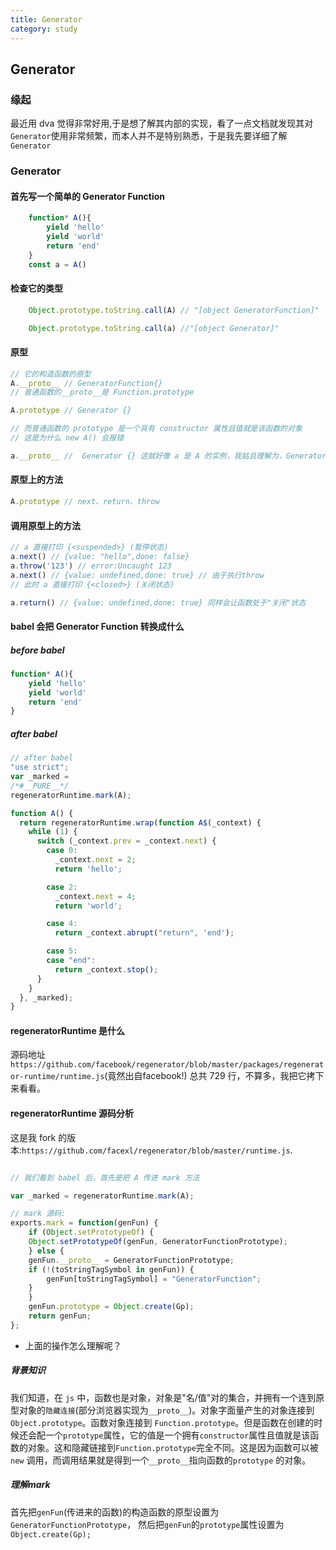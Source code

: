 ```yaml
---
title: Generator
category: study
---
```


## Generator

### 缘起

最近用 dva 觉得非常好用,于是想了解其内部的实现，看了一点文档就发现其对`Generator`使用非常频繁，而本人并不是特别熟悉，于是我先要详细了解`Generator`

### Generator

#### 首先写一个简单的 Generator Function

```javascript
    function* A(){
        yield 'hello'
        yield 'world'
        return 'end'
    }
    const a = A()
```

#### 检查它的类型
```javascript
    Object.prototype.toString.call(A) // "[object GeneratorFunction]"

    Object.prototype.toString.call(a) //"[object Generator]"

```

#### 原型
```javascript
// 它的构造函数的原型
A.__proto__ // GeneratorFunction{}  
// 普通函数的__proto__是 Function.prototype

A.prototype // Generator {}

// 而普通函数的 prototype 是一个具有 constructor 属性且值就是该函数的对象
// 这是为什么 new A() 会报错

a.__proto__ //  Generator {} 这就好像 a 是 A 的实例，我姑且理解为，Generator Function 执行，就会得到它的"实例"

```

#### 原型上的方法

```javascript
A.prototype // next、return、throw
```

#### 调用原型上的方法

```javascript
// a 直接打印 {<suspended>} (暂停状态)
a.next() // {value: "hello",done: false}
a.throw('123') // error:Uncaught 123
a.next() // {value: undefined,done: true} // 由于执行throw
// 此时 a 直接打印 {<closed>} (关闭状态)

a.return() // {value: undefined,done: true} 同样会让函数处于"关闭"状态
```

#### babel 会把 Generator Function 转换成什么

##### before babel 

```javascript
function* A(){
    yield 'hello'
    yield 'world'
    return 'end'
}
```
##### after babel 
```javascript
// after babel
"use strict";
var _marked =
/*#__PURE__*/
regeneratorRuntime.mark(A);

function A() {
  return regeneratorRuntime.wrap(function A$(_context) {
    while (1) {
      switch (_context.prev = _context.next) {
        case 0:
          _context.next = 2;
          return 'hello';

        case 2:
          _context.next = 4;
          return 'world';

        case 4:
          return _context.abrupt("return", 'end');

        case 5:
        case "end":
          return _context.stop();
      }
    }
  }, _marked);
}
```

#### regeneratorRuntime 是什么

源码地址 `https://github.com/facebook/regenerator/blob/master/packages/regenerator-runtime/runtime.js`(竟然出自facebook!)
总共 729 行，不算多，我把它拷下来看看。

#### regeneratorRuntime 源码分析

这是我 fork 的版本:`https://github.com/facexl/regenerator/blob/master/runtime.js`.

```javascript

// 我们看到 babel 后，首先是把 A 传进 mark 方法

var _marked = regeneratorRuntime.mark(A);

// mark 源码:
exports.mark = function(genFun) {
    if (Object.setPrototypeOf) {
    Object.setPrototypeOf(genFun, GeneratorFunctionPrototype);
    } else {
    genFun.__proto__ = GeneratorFunctionPrototype;
    if (!(toStringTagSymbol in genFun)) {
        genFun[toStringTagSymbol] = "GeneratorFunction";
    }
    }
    genFun.prototype = Object.create(Gp);
    return genFun;
};

```
- 上面的操作怎么理解呢？  
##### 背景知识
我们知道，在 `js` 中，函数也是对象，对象是"名/值"对的集合，并拥有一个连到原型对象的`隐藏连接`(部分浏览器实现为`__proto__`)。对象字面量产生的对象连接到 `Object.prototype`。函数对象连接到 `Function.prototype`。但是函数在创建的时候还会配一个`prototype`属性，它的值是一个拥有`constructor`属性且值就是该函数的对象。这和隐藏链接到`Function.prototype`完全不同。这是因为函数可以被 `new` 调用，而调用结果就是得到一个`__proto__`指向函数的`prototype` 的对象。
##### 理解mark

首先把`genFun`(传进来的函数)的构造函数的原型设置为`GeneratorFunctionPrototype`，
然后把`genFun`的`prototype`属性设置为`Object.create(Gp);`
